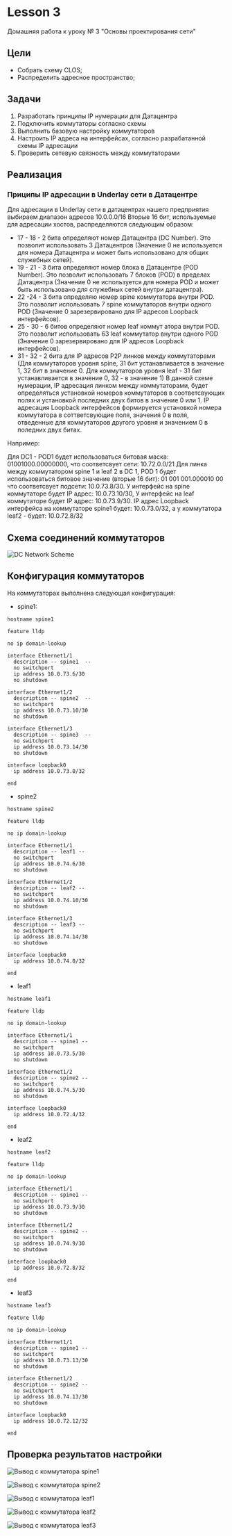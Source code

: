 # Lesson 3
Домашняя работа к уроку № 3 "Основы проектирования сети"

## Цели
* Собрать схему CLOS;
* Распределить адресное пространство;

## Задачи
1. Разработать принципы IP нумерации для Датацентра
2. Подключить коммутаторы согласно схемы
3. Выполнить базовую настройку коммутаторов
4. Настроить IP адреса на интерфейсах, согласно разрабатанной схемы IP адресации
5. Проверить сетевую связность между коммутаторами

## Реализация
### Приципы IP адресации в Underlay сети в Датацентре

Для адресации в Underlay сети в датацентрах нашего предприятия выбираем диапазон адресов 10.0.0.0/16
Вторые 16 бит, используемые для адресации хостов, распределяются следующим образом:
* 17 - 18 - 2 бита определяют номер Датацентра (DC Number). Это позволит использовать 3 Датацентров (Значение 0 не используется для номера Датацентра и может быть использовано для общих служебных сетей).
* 19 - 21 - 3 бита определяют номер блока в Датацентре (POD Number). Это позволит использовать 7 блоков (POD) в пределах Датацентра (Значение 0 не используется для номера POD и может быть использовано для служебных сетей внутри датацентра).
* 22 -24 - 3 бита определяю номер spine коммутатора внутри POD. Это позволит использовать 7 spine коммутаторов внутри одного POD (Значение 0 зарезервировано для IP адресов Loopback интерфейсов).
* 25 - 30 - 6 битов определяют номер leaf коммут
атора внутри POD. Это позволит использовать 63 leaf коммутатор внутри одного POD (Значение 0 зарезервировано для IP адресов Loopback интерфейсов).
* 31 - 32 - 2 бита для IP адресов P2P линков между коммутаторами (Для коммутаторов уровня spine, 31 бит устанавливается в значение 1, 32 бит в значение 0. Для коммутаторов уровня leaf - 31 бит устанавливается в значение 0, 32 - в значение 1)
В данной схеме нумерации, IP адресация линком между коммутаторами, будет определяться установкой номеров коммутаторов в соответсвующих полях и установкой последних двух битов в значение 0 или 1. IP адресация Loopback интерфейсов формируется установкой номера коммутатора в соттветсвующие поля, значения 0 в поля, отведенные для коммутаторов другого уровня и значением 0 в поледних двух битах.

Например:

Для DC1 - POD1 будет использоваться битовая маска: 01001000.00000000, что соответсвует сети: 10.72.0.0/21
Для линка между коммутатором spine 1 и leaf 2 в DC 1, POD 1 будет использоваться битовое значение (вторые 16 бит): 01 001 001.000010 00 что соответсвует подсети: 10.0.73.8/30. У интерфейс на spine коммутаторе будет IP адрес: 10.0.73.10/30, У интерфейс на leaf коммутаторе будет IP адрес: 10.0.73.9/30. IP адрес Loopback интерфейса на коммутаторе spine1 будет: 10.0.73.0/32, а у коммутатора leaf2 - будет: 10.0.72.8/32

## Схема соединений коммутаторов
![DC Network Scheme](img/DC-Network.png)

## Конфигурация коммутаторов
На коммутаторах выполнена следующая конфигурация:
* spine1:
```
hostname spine1

feature lldp

no ip domain-lookup

interface Ethernet1/1
  description -- spine1  --
  no switchport
  ip address 10.0.73.6/30
  no shutdown

interface Ethernet1/2
  description -- spine2  --
  no switchport
  ip address 10.0.73.10/30
  no shutdown

interface Ethernet1/3
  description -- spine3  --
  no switchport
  ip address 10.0.73.14/30
  no shutdown

interface loopback0
  ip address 10.0.73.0/32

end
```

* spine2
```
hostname spine2

feature lldp

no ip domain-lookup

interface Ethernet1/1
  description -- leaf1 --
  no switchport
  ip address 10.0.74.6/30
  no shutdown

interface Ethernet1/2
  description -- leaf2 --
  no switchport
  ip address 10.0.74.10/30
  no shutdown

interface Ethernet1/3
  description -- leaf3 --
  no switchport
  ip address 10.0.74.14/30
  no shutdown

interface loopback0
  ip address 10.0.74.0/32

end
```

* leaf1
```
hostname leaf1

feature lldp

no ip domain-lookup

interface Ethernet1/1
  description -- spine1 --
  no switchport
  ip address 10.0.73.5/30
  no shutdown

interface Ethernet1/2
  description -- spine2 --
  no switchport
  ip address 10.0.74.5/30
  no shutdown

interface loopback0
  ip address 10.0.72.4/32

end
```

* leaf2
```
hostname leaf2

feature lldp

no ip domain-lookup

interface Ethernet1/1
  description -- spine1 --
  no switchport
  ip address 10.0.73.9/30
  no shutdown

interface Ethernet1/2
  description -- spine2 --
  no switchport
  ip address 10.0.74.9/30
  no shutdown

interface loopback0
  ip address 10.0.72.8/32

end
```

* leaf3
```
hostname leaf3

feature lldp

no ip domain-lookup

interface Ethernet1/1
  description -- spine1 --
  no switchport
  ip address 10.0.73.13/30
  no shutdown

interface Ethernet1/2
  description -- spine2 --
  no switchport
  ip address 10.0.74.13/30
  no shutdown

interface loopback0
  ip address 10.0.72.12/32

end
```

## Проверка результатов настройки

![Вывод с коммутатора spine1](img/spine1.png)

![Вывод с коммутатора spine2](img/spine2.png)

![Вывод с коммутатора leaf1](img/leaf1.png)

![Вывод с коммутатора leaf2](img/leaf2.png)

![Вывод с коммутатора leaf3](img/leaf3.png)
